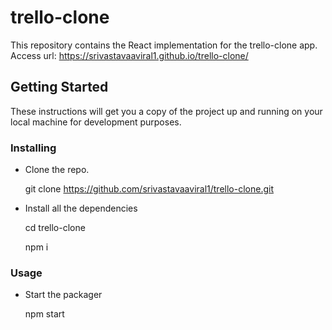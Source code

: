 # trello-clone

This repository contains the React implementation for the trello-clone app.
Access url: https://srivastavaaviral1.github.io/trello-clone/

## Getting Started

These instructions will get you a copy of the project up and running on your local machine for development purposes. 

### Installing

* Clone the repo.

  
  git clone https://github.com/srivastavaaviral1/trello-clone.git
  
* Install all the dependencies

  
  cd trello-clone

  npm i
  

### Usage

* Start the packager

  
  npm start
